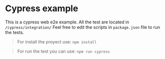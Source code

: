 # Cypress example
This is a cypress web e2e example. All the test are located in `/cypress/integration/`
Feel free to edit the scripts in `package.json` file to run the tests.

> For install the proyect use:
  `npm install`

> For run the test you can use:
  `npm run cypress`

